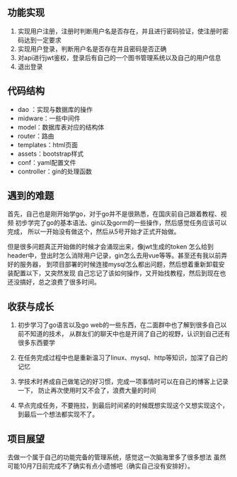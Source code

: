 ## 功能实现
1. 实现用户注册，注册时判断用户名是否存在，并且进行密码验证，使注册时密码达到一定要求
2. 实现用户登录，判断用户名是否存在并且密码是否正确
3. 对api进行jwt鉴权，登录后有自己的一个图书管理系统以及自己的用户信息
4. 退出登录

## 代码结构
* dao ：实现与数据库的操作
* midware：一些中间件
* model：数据库表对应的结构体
* router：路由
* templates：html页面
* assets：bootstrap样式
* conf：yaml配置文件
* controller：gin的处理函数

## 遇到的难题
首先，自己也是刚开始学go，对于go并不是很熟悉，在国庆前自己跟着教程、视频
初步学完了go的基本语法、gin以及gorm的一些操作，然后感觉任务应该可以完成，
所以一开始没有做这个，然后从5号开始才正式开始做。

但是很多问题真正开始做的时候才会涌现出来，像jwt生成的token
怎么给到header中，登出时怎么消除用户记录，gin怎么去用vue等等。甚至还有我以前弄好的服务器，
到项目部署的时候连接mysql怎么都出问题，然后想着重新卸载安装配置以下，又突然发现
自己忘记了该如何操作，又开始找教程，然后到现在也还没搞好，总之浪费了很多时间。

## 收获与成长
1. 初步学习了go语言以及go web的一些东西，在二面群中也了解到很多自己以前不知道的技术，
   从群友们的聊天中也是开阔了自己的视野，认识到自己还有很多东西要学
   
2. 在任务完成过程中也是重新温习了linux、mysql、http等知识，加深了自己的记忆
   
3. 学技术时养成自己做笔记的好习惯，完成一项事情时可以在自己的博客上记录一下，
防止再次使用时又不会了，浪费大量的时间
   
4. 早点完成任务，不要拖拉，到最后时间紧的时候既想实现这个又想实现这个，
到最后一个想法都实现不了。

## 项目展望
去做一个属于自己的功能完备的管理系统，感觉这一次脑海里多了很多想法
虽然可能10月7日前完成不了确实有点小遗憾吧（确实自己没有安排好）。
